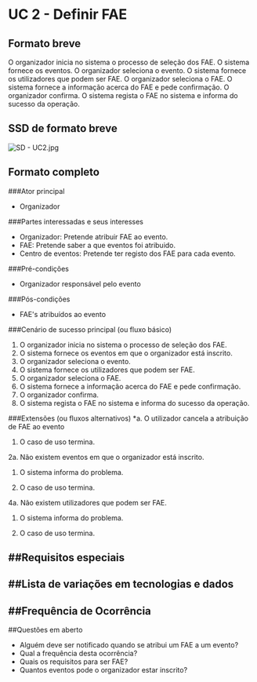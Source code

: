 # UC 2 - Definir FAE

##	Formato breve
O organizador inicia no sistema o processo de seleção dos FAE.
O sistema fornece os eventos.
O organizador seleciona o evento.
O sistema fornece os utilizadores que podem ser FAE.
O organizador seleciona o FAE.
O sistema fornece a informação acerca do FAE e pede confirmação.
O organizador confirma.
O sistema regista o FAE no sistema e informa do sucesso da operação.

##	SSD de formato breve

![SD - UC2.jpg](https://bitbucket.org/repo/goXzaB/images/3634720970-SD%20-%20UC2.jpg)
 
##	Formato completo
###Ator principal
* Organizador


###Partes interessadas e seus interesses
* Organizador: Pretende atribuir FAE ao evento.
* FAE: Pretende saber a que eventos foi atribuido.
* Centro de eventos: Pretende ter registo dos FAE para cada evento.

###Pré-condições
* Organizador responsável pelo evento


###Pós-condições
* FAE's atribuídos ao evento


###Cenário de sucesso principal (ou fluxo básico)
1. O organizador inicia no sistema o processo de seleção dos FAE.
2. O sistema fornece os eventos em que o organizador está inscrito.
3. O organizador seleciona o evento.
4. O sistema fornece os utilizadores que podem ser FAE.
5. O organizador seleciona o FAE.
6. O sistema fornece a informação acerca do FAE e pede confirmação.
7. O organizador confirma.
8. O sistema regista o FAE no sistema e informa do sucesso da operação.


###Extensões (ou fluxos alternativos)
*a. O utilizador cancela a atribuição de FAE ao evento

   1. O caso de uso termina.

2a. Não existem eventos em que o organizador está inscrito.

   1. O sistema informa do problema.

   2. O caso de uso termina.

4a. Não existem utilizadores que podem ser FAE.

   1. O sistema informa do problema.

   2. O caso de uso termina.

##Requisitos especiais
-

##Lista de variações em tecnologias e dados
-

##Frequência de Ocorrência
-

##Questões em aberto
* Alguém deve ser notificado quando se atribui um FAE a um evento? 
* Qual a frequência desta ocorrência?
* Quais os requisitos para ser FAE?
* Quantos eventos pode o organizador estar inscrito?